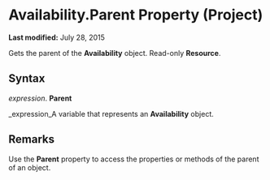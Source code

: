 
# Availability.Parent Property (Project)

 **Last modified:** July 28, 2015

Gets the parent of the  **Availability** object. Read-only **Resource**.

## Syntax

 _expression_. **Parent**

 _expression_A variable that represents an  **Availability** object.


## Remarks

Use the  **Parent** property to access the properties or methods of the parent of an object.

